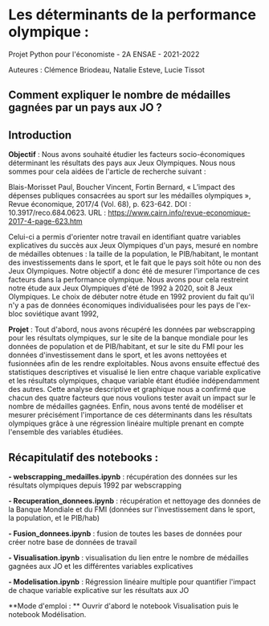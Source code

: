 # Les déterminants de la performance olympique : 

Projet Python pour l'économiste - 2A ENSAE - 2021-2022

Auteures : Clémence Briodeau, Natalie Esteve, Lucie Tissot

## Comment expliquer le nombre de médailles gagnées par un pays aux JO ?

## Introduction

**Objectif** : Nous avons souhaité étudier les facteurs socio-économiques déterminant les résultats des pays aux Jeux Olympiques. Nous nous sommes pour cela aidées de l'article de recherche suivant :

Blais-Morisset Paul, Boucher Vincent, Fortin Bernard, « L’impact des dépenses publiques consacrées au sport sur les médailles olympiques », Revue économique, 2017/4 (Vol. 68), p. 623-642. DOI : 10.3917/reco.684.0623. URL : https://www.cairn.info/revue-economique-2017-4-page-623.htm

Celui-ci a permis d'orienter notre travail en identifiant quatre variables explicatives du succès aux Jeux Olympiques d'un pays, mesuré en nombre de médailles obtenues : la taille de la population, le PIB/habitant, le montant des investissements dans le sport, et le fait que le pays soit hôte ou non des Jeux Olympiques. Notre objectif a donc été de mesurer l'importance de ces facteurs dans la performance olympique. Nous avons pour cela restreint notre étude aux Jeux Olympiques d'été de 1992 à 2020, soit 8 Jeux Olympiques. Le choix de débuter notre étude en 1992 provient du fait qu'il n'y a pas de données économiques individualisées pour les pays de l'ex-bloc soviétique avant 1992,

**Projet** : Tout d'abord, nous avons récupéré les données par webscrapping pour les résultats olympiques, sur le site de la banque mondiale pour les données de population et de PIB/habitant, et sur le site du FMI pour les données d'investissement dans le sport, et les avons nettoyées et fusionnées afin de les rendre exploitables. Nous avons ensuite effectué des statistiques descriptives et visualisé le lien entre chaque variable explicative et les résultats olympiques, chaque variable étant étudiée indépendamment des autres. Cette analyse descriptive et graphique nous a confirmé que chacun des quatre facteurs que nous voulions tester avait un impact sur le nombre de médailles gagnées. Enfin, nous avons tenté de modéliser et mesurer précisément l'importance de ces déterminants dans les résultats olympiques grâce à une régression linéaire multiple prenant en compte l'ensemble des variables étudiées.


## Récapitulatif des notebooks :

**- webscrapping_medailles.ipynb** : récupération des données sur les résultats olympiques depuis 1992 par webscrapping

**- Recuperation_donnees.ipynb** : récupération et nettoyage des données de la Banque Mondiale et du FMI (données sur l'investissement dans le sport, la population, et le PIB/hab)

**- Fusion_donnees.ipynb** : fusion de toutes les bases de données pour créer notre base de données de travail

**- Visualisation.ipynb** : visualisation du lien entre le nombre de médailles gagnées aux JO et les différentes variables explicatives

**- Modelisation.ipynb** : Régression linéaire multiple pour quantifier l'impact de chaque variable explicative sur les résultats aux JO

**Mode d'emploi : **
Ouvrir d'abord le notebook Visualisation puis le notebook Modélisation.



